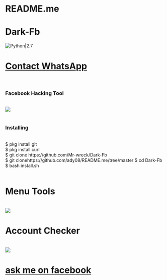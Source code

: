 # README.me

# Dark-Fb
![Python|2.7](https://img.shields.io/badge/Python-2.7-blue.svg)
<br><h1><a href="https://wa.me/6282211661007?text=Saya%20Mao%20Beli%20Linse%20Dark%20Fb%20Harga%2010k">Contact WhatsApp </a></h1><br><h3> Facebook  Hacking Tool</h3><br>
<img src="https://github.com/Mr-wreck/Dark-Fb/blob/master/Raw/login.png"/>
<br><br>
<h3>Installing</h3><br>
$ pkg install git<br>
$ pkg install curl<br>
$ git clone https://github.com/Mr-wreck/Dark-Fb<br>
$ git clonehttps://github.com/ady08/README.me/tree/master
$ cd Dark-Fb<br>
$ bash install.sh<br><br>
<h1>Menu Tools</h1><br>
<img src="https://github.com/Mr-wreck/Dark-Fb/blob/master/Raw/menu.png"/>
<br><h1>Account Checker</h1><br>
<img src="https://github.com/Mr-wreck/Dark-Fb/blob/master/Raw/Screenshot.png"/>
<h1><a href ="https://www.youtube.com/watch?v=lXIVKNGZkYA&t=16s>YouTube Tutorial</a></h1>
<a href ="https://www.facebook.com/Nicoleus.F.Strs.Cyber.Crime.03">ask me on facebook</a>
 
